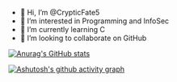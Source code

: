 - 👋 Hi, I’m @CrypticFate5
- 👀 I’m interested in Programming and InfoSec
- 🌱 I’m currently learning C
- 💞️ I’m looking to collaborate on GitHub


[![Anurag's GitHub stats](https://github-readme-stats.vercel.app/api?username=crypticfate5)](https://github.com/anuraghazra/github-readme-stats)
 
[![Ashutosh's github activity graph](https://activity-graph.herokuapp.com/graph?username=crypticfate5&theme=dracula)](https://github.com/ashutosh00710/github-readme-activity-graph)

<!---
CrypticFate5/CrypticFate5 is a ✨ special ✨ repository because its `README.md` (this file) appears on your GitHub profile.
You can click the Preview link to take a look at your changes.
--->
